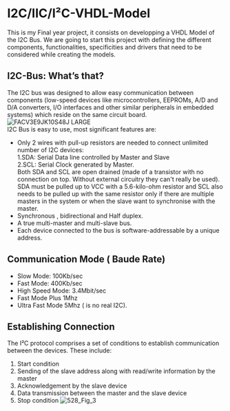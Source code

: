 # I2C/IIC/I²C-VHDL-Model
This is my Final year project, it consists on developping a VHDL Model of the I2C Bus.
We are going to start this project with defining the different components, functionalities, specificities and drivers that need to be considered while creating the models.
## I2C-Bus: What’s that?
The I2C bus was designed to allow easy communication between components (low-speed devices like microcontrollers, EEPROMs, A/D and D/A converters, I/O interfaces and other similar peripherals in embedded systems) which reside on the same circuit board.  
![FACV3E9JK10S48J LARGE](https://user-images.githubusercontent.com/35849581/69913430-6ac55080-1440-11ea-91ee-bdce19c7cfd2.jpg)  
I2C Bus is easy to use, most significant features are:  
 * Only 2 wires with pull-up resistors are needed to connect unlimited number of I2C devices:  
      1.SDA: Serial Data line controlled by Master and Slave  
      2.SCL: Serial Clock generated by Master.  
      Both SDA and SCL are open drained (made of a transistor with no connection on top. Without external circuitry they can't really be         used).
      SDA must be pulled up to VCC with a 5.6-kilo-ohm resistor and SCL also needs to be pulled up with the same resistor only if there         are multiple masters in the system or when the slave want to synchronise with the master.
 * Synchronous , bidirectional and Half duplex.
 * A true multi-master and multi-slave bus.  
 * Each device connected to the bus is software-addressable by a unique address.    
 ## Communication Mode ( Baude Rate)  
  * Slow Mode: 100Kb/sec  
  * Fast Mode: 400Kb/sec  
  * High Speed Mode: 3.4Mbit/sec  
  * Fast Mode Plus 1Mhz  
  * Ultra Fast Mode 5Mhz ( is no real I2C).  
 ## Establishing Connection
 The I²C protocol comprises a set of conditions to establish communication between the devices. These include:
 1. Start condition
 2. Sending of the slave address along with read/write information by the master
 3. Acknowledgement by the slave device
 4. Data transmission between the master and the slave device
 5. Stop condition
![528_Fig_3](https://user-images.githubusercontent.com/35849581/70900258-1fdf3780-2001-11ea-92c5-db26d3b7b671.jpg)
